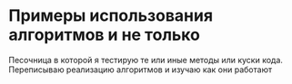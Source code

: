 # Примеры использования алгоритмов и не только
Песочница в которой я тестирую те или иные методы или куски кода. Переписываю реализацию алгоритмов и изучаю как они работают
